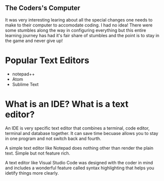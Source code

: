 
## The Coders's Computer


It was very interesting learing about all the special changes 
one needs to make to their computer to accomodate coding. I had
no idea! There were some stumbles along the way in configuring everything but this entire learning journey has had it's fair share of stumbles and the point is to stay in the game and never give up! 

# Popular Text Editors

- notepad++
- Atom
- Sublime Text

# What is an IDE? What is a text editor?

An IDE is very specific text editor that combines a terminal,
code editor, terminal and database together. It can save time
becuase allows you to stay in one program and not switch back
and fourth.

A simple text editor like Notepad does nothing other than render 
the plain text. Simple but not feature rich.

A text editor like Visual Studio Code was designed with the coder
in mind and includes a wonderful feature called syntax highlighting
that helps you idetify things more clearly. 
